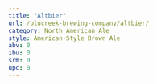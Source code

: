 ```yaml
---
title: "Altbier"
url: /blucreek-brewing-company/altbier/
category: North American Ale
style: American-Style Brown Ale
abv: 0
ibu: 0
srm: 0
upc: 0
---
```


